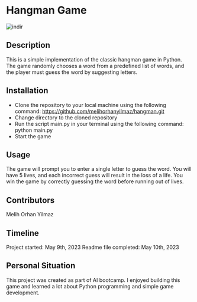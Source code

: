 # Hangman Game
![indir](https://github.com/melihorhanyilmaz/BXL-Bouman-6/assets/119672368/3ec13674-5781-4bb4-ac8d-53726611fc80)


## Description
This is a simple implementation of the classic hangman game in Python. The game randomly chooses a word from a predefined list of words, and the player must guess the word by suggesting letters.

## Installation
- Clone the repository to your local machine using the following command: https://github.com/melihorhanyilmaz/hangman.git
- Change directory to the cloned repository
- Run the script main.py in your terminal using the following command: python main.py
- Start the game

## Usage
The game will prompt you to enter a single letter to guess the word. You will have 5 lives, and each incorrect guess will result in the loss of a life. You win the game by correctly guessing the word before running out of lives.

## Contributors
Melih Orhan Yilmaz

## Timeline
Project started: May 9th, 2023
Readme file completed: May 10th, 2023

## Personal Situation
This project was created as part of AI bootcamp. I enjoyed building this game and learned a lot about Python programming and simple game development.

